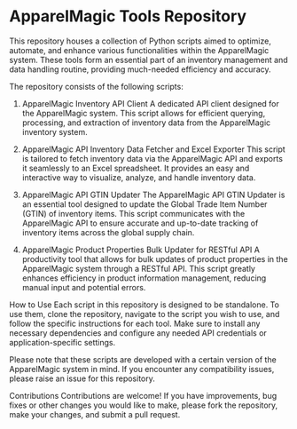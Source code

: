 # ApparelMagic Tools Repository

This repository houses a collection of Python scripts aimed to optimize, automate, and enhance various functionalities within the ApparelMagic system. These tools form an essential part of an inventory management and data handling routine, providing much-needed efficiency and accuracy.

The repository consists of the following scripts:

1. ApparelMagic Inventory API Client
A dedicated API client designed for the ApparelMagic system. This script allows for efficient querying, processing, and extraction of inventory data from the ApparelMagic inventory system.

2. ApparelMagic API Inventory Data Fetcher and Excel Exporter
This script is tailored to fetch inventory data via the ApparelMagic API and exports it seamlessly to an Excel spreadsheet. It provides an easy and interactive way to visualize, analyze, and handle inventory data.

3. ApparelMagic API GTIN Updater
The ApparelMagic API GTIN Updater is an essential tool designed to update the Global Trade Item Number (GTIN) of inventory items. This script communicates with the ApparelMagic API to ensure accurate and up-to-date tracking of inventory items across the global supply chain.

4. ApparelMagic Product Properties Bulk Updater for RESTful API
A productivity tool that allows for bulk updates of product properties in the ApparelMagic system through a RESTful API. This script greatly enhances efficiency in product information management, reducing manual input and potential errors.

How to Use
Each script in this repository is designed to be standalone. To use them, clone the repository, navigate to the script you wish to use, and follow the specific instructions for each tool. Make sure to install any necessary dependencies and configure any needed API credentials or application-specific settings.

Please note that these scripts are developed with a certain version of the ApparelMagic system in mind. If you encounter any compatibility issues, please raise an issue for this repository.

Contributions
Contributions are welcome! If you have improvements, bug fixes or other changes you would like to make, please fork the repository, make your changes, and submit a pull request.

